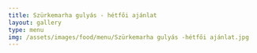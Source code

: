 ```yaml
---
title: Szürkemarha gulyás - hétfői ajánlat
layout: gallery
type: menu
img: /assets/images/food/menu/Szürkemarha gulyás -hétfői ajánlat.jpg
---
```

